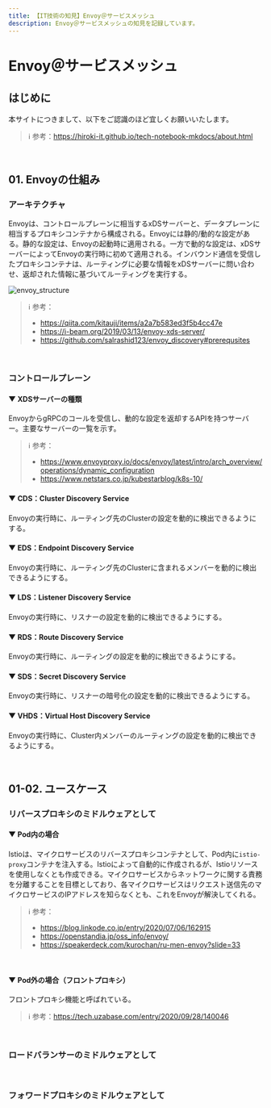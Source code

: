 ```yaml
---
title: 【IT技術の知見】Envoy＠サービスメッシュ
description: Envoy＠サービスメッシュの知見を記録しています。
---
```


# Envoy＠サービスメッシュ

## はじめに

本サイトにつきまして、以下をご認識のほど宜しくお願いいたします。

> ℹ️ 参考：https://hiroki-it.github.io/tech-notebook-mkdocs/about.html

<br>

## 01. Envoyの仕組み

### アーキテクチャ

Envoyは、コントロールプレーンに相当するxDSサーバーと、データプレーンに相当するプロキシコンテナから構成される。Envoyには静的/動的な設定がある。静的な設定は、Envoyの起動時に適用される。一方で動的な設定は、xDSサーバーによってEnvoyの実行時に初めて適用される。インバウンド通信を受信したプロキシコンテナは、ルーティングに必要な情報をxDSサーバーに問い合わせ、返却された情報に基づいてルーティングを実行する。

![envoy_structure](https://raw.githubusercontent.com/hiroki-it/tech-notebook/master/images/envoy_structure.png)

> ℹ️ 参考：
>
> - https://qiita.com/kitauji/items/a2a7b583ed3f5b4cc47e
> - https://i-beam.org/2019/03/13/envoy-xds-server/
> - https://github.com/salrashid123/envoy_discovery#prerequsites

<br>

### コントロールプレーン

#### ▼ XDSサーバーの種類

EnvoyからgRPCのコールを受信し、動的な設定を返却するAPIを持つサーバー。主要なサーバーの一覧を示す。

> ℹ️ 参考：
>
> - https://www.envoyproxy.io/docs/envoy/latest/intro/arch_overview/operations/dynamic_configuration
> - https://www.netstars.co.jp/kubestarblog/k8s-10/

#### ▼ CDS：Cluster Discovery Service

Envoyの実行時に、ルーティング先のClusterの設定を動的に検出できるようにする。

#### ▼ EDS：Endpoint Discovery Service

Envoyの実行時に、ルーティング先のClusterに含まれるメンバーを動的に検出できるようにする。

#### ▼ LDS：Listener Discovery Service

Envoyの実行時に、リスナーの設定を動的に検出できるようにする。

#### ▼ RDS：Route Discovery Service

Envoyの実行時に、ルーティングの設定を動的に検出できるようにする。

#### ▼ SDS：Secret Discovery Service

Envoyの実行時に、リスナーの暗号化の設定を動的に検出できるようにする。

#### ▼ VHDS：Virtual Host Discovery Service

Envoyの実行時に、Cluster内メンバーのルーティングの設定を動的に検出できるようにする。

<br>

## 01-02. ユースケース

### リバースプロキシのミドルウェアとして

#### ▼ Pod内の場合

Istioは、マイクロサービスのリバースプロキシコンテナとして、Pod内に```istio-proxy```コンテナを注入する。Istioによって自動的に作成されるが、Istioリソースを使用しなくとも作成できる。マイクロサービスからネットワークに関する責務を分離することを目標としており、各マイクロサービスはリクエスト送信先のマイクロサービスのIPアドレスを知らなくとも、これをEnvoyが解決してくれる。

> ℹ️ 参考：
>
> - https://blog.linkode.co.jp/entry/2020/07/06/162915
> - https://openstandia.jp/oss_info/envoy/
> - https://speakerdeck.com/kurochan/ru-men-envoy?slide=33

<br>

#### ▼ Pod外の場合（フロントプロキシ）

フロントプロキシ機能と呼ばれている。

> ℹ️ 参考：https://tech.uzabase.com/entry/2020/09/28/140046

<br>

### ロードバランサーのミドルウェアとして

<br>

### フォワードプロキシのミドルウェアとして

<br>
